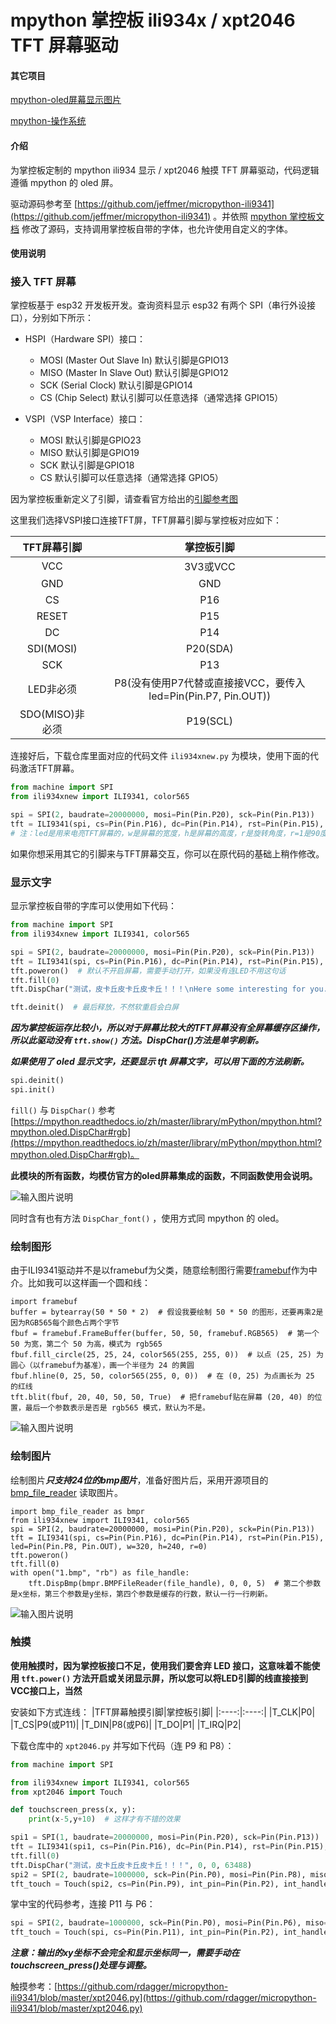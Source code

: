 # mpython 掌控板 ili934x / xpt2046 TFT 屏幕驱动

#### 其它项目

[mpython-oled屏幕显示图片](https://gitee.com/wojiaoyishang/new-mpython-bin-to-picture)

[mpython-操作系统](https://gitee.com/wojiaoyishang/TaoLiSystem)

#### 介绍

为掌控板定制的 mpython ili934 显示 / xpt2046 触摸 TFT 屏幕驱动，代码逻辑遵循 mpython 的 oled 屏。

驱动源码参考至 [https://github.com/jeffmer/micropython-ili9341](https://github.com/jeffmer/micropython-ili9341) 。并依照 [mpython 掌控板文档](https://mpython.readthedocs.io/zh/master/tutorials/basics/oled.html) 修改了源码，支持调用掌控板自带的字体，也允许使用自定义的字体。

#### 使用说明

### 接入 TFT 屏幕

掌控板基于 esp32 开发板开发。查询资料显示 esp32 有两个 SPI（串行外设接口），分别如下所示：

+ HSPI（Hardware SPI）接口：

    - MOSI (Master Out Slave In) 默认引脚是GPIO13
    - MISO (Master In Slave Out) 默认引脚是GPIO12
    - SCK (Serial Clock) 默认引脚是GPIO14
    - CS (Chip Select) 默认引脚可以任意选择（通常选择 GPIO15）

+ VSPI（VSP Interface）接口：

    - MOSI 默认引脚是GPIO23
    - MISO 默认引脚是GPIO19
    - SCK 默认引脚是GPIO18
    - CS 默认引脚可以任意选择（通常选择 GPIO5）

因为掌控板重新定义了引脚，请查看官方给出的[引脚参考图](https://mpython.readthedocs.io/zh/master/_images/mPython%E6%8E%8C%E6%8E%A7%E6%9D%BF_pin_define.jpg)

这里我们选择VSPI接口连接TFT屏，TFT屏幕引脚与掌控板对应如下：

|TFT屏幕引脚|掌控板引脚|
|:----:|:----:|
|VCC|3V3或VCC|
|GND|GND|
|CS|P16|
|RESET|P15|
|DC|P14|
|SDI(MOSI)|P20(SDA)|
|SCK|P13|
|LED非必须|P8(没有使用P7代替或直接接VCC，要传入led=Pin(Pin.P7, Pin.OUT))|
|SDO(MISO)非必须|P19(SCL)|

连接好后，下载仓库里面对应的代码文件 `ili934xnew.py` 为模块，使用下面的代码激活TFT屏幕。

```python
from machine import SPI
from ili934xnew import ILI9341, color565

spi = SPI(2, baudrate=20000000, mosi=Pin(Pin.P20), sck=Pin(Pin.P13))
tft = ILI9341(spi, cs=Pin(Pin.P16), dc=Pin(Pin.P14), rst=Pin(Pin.P15), led=Pin(Pin.P8, Pin.OUT), w=320, h=240, r=0)
# 注：led是用来电亮TFT屏幕的，w是屏幕的宽度，h是屏幕的高度，r是旋转角度，r=1是90度。
```

如果你想采用其它的引脚来与TFT屏幕交互，你可以在原代码的基础上稍作修改。

### 显示文字

显示掌控板自带的字库可以使用如下代码：

```python
from machine import SPI
from ili934xnew import ILI9341, color565

spi = SPI(2, baudrate=20000000, mosi=Pin(Pin.P20), sck=Pin(Pin.P13))
tft = ILI9341(spi, cs=Pin(Pin.P16), dc=Pin(Pin.P14), rst=Pin(Pin.P15), led=Pin(Pin.P8, Pin.OUT), w=320, h=240, r=0)
tft.poweron()  # 默认不开启屏幕，需要手动打开，如果没有连LED不用这句话
tft.fill(0)
tft.DispChar("测试，皮卡丘皮卡丘皮卡丘！！！\nHere some interesting for you.\n" + "长文本" * 100, 0, 0, color565(255, 255, 255), buffer_char_line=1, buffer_width=None)  # buffer_char_line 参数为缓存多少行文字，buffer_width 参数为文字显示区域的宽度，默认为屏幕宽度，会自动换行。

tft.deinit()  # 最后释放，不然软重启会白屏
```

***因为掌控板运存比较小，所以对于屏幕比较大的TFT屏幕没有全屏幕缓存区操作，所以此驱动没有 `tft.show()` 方法。DispChar()方法是单字刷新。***

***如果使用了 oled 显示文字，还要显示 tft 屏幕文字，可以用下面的方法刷新。***

```python
spi.deinit()
spi.init()
```

`fill()` 与 `DispChar()` 参考 [https://mpython.readthedocs.io/zh/master/library/mPython/mpython.html?mpython.oled.DispChar#rgb](https://mpython.readthedocs.io/zh/master/library/mPython/mpython.html?mpython.oled.DispChar#rgb)。

**此模块的所有函数，均模仿官方的oled屏幕集成的函数，不同函数使用会说明。**

![输入图片说明](https://foruda.gitee.com/images/1691145621865141314/e3aa6b53_5210553.png "屏幕截图")

同时含有也有方法 `DispChar_font()` ，使用方式同 mpython 的 oled。

### 绘制图形

由于ILI9341驱动并不是以framebuf为父类，随意绘制图行需要[framebuf](https://mpython.readthedocs.io/zh/master/library/micropython/framebuf.html)作为中介。比如我可以这样画一个圆和线：

```
import framebuf
buffer = bytearray(50 * 50 * 2)  # 假设我要绘制 50 * 50 的图形，还要再乘2是因为RGB565每个颜色占两个字节
fbuf = framebuf.FrameBuffer(buffer, 50, 50, framebuf.RGB565)  # 第一个 50 为宽，第二个 50 为高，模式为 rgb565
fbuf.fill_circle(25, 25, 24, color565(255, 255, 0))  # 以点 (25, 25) 为圆心（以framebuf为基准），画一个半径为 24 的黄圆
fbuf.hline(0, 25, 50, color565(255, 0, 0))  # 在 (0, 25) 为点画长为 25 的红线
tft.blit(fbuf, 20, 40, 50, 50, True)  # 把framebuf贴在屏幕 (20, 40) 的位置，最后一个参数表示是否是 rgb565 模式，默认为不是。
```

![输入图片说明](https://foruda.gitee.com/images/1691151341282674316/5155c240_5210553.png "屏幕截图")

### 绘制图片

绘制图片***只支持24位的bmp图片***，准备好图片后，采用开源项目的 [bmp_file_reader](https://github.com/ExcaliburZero/bmp_file_reader) 读取图片。

```
import bmp_file_reader as bmpr
from ili934xnew import ILI9341, color565
spi = SPI(2, baudrate=20000000, mosi=Pin(Pin.P20), sck=Pin(Pin.P13))
tft = ILI9341(spi, cs=Pin(Pin.P16), dc=Pin(Pin.P14), rst=Pin(Pin.P15), led=Pin(Pin.P8, Pin.OUT), w=320, h=240, r=0)
tft.poweron()
tft.fill(0)
with open("1.bmp", "rb") as file_handle:
    tft.DispBmp(bmpr.BMPFileReader(file_handle), 0, 0, 5)  # 第二个参数是x坐标，第三个参数是y坐标，第四个参数是缓存的行数，默认一行一行刷新。
```

![输入图片说明](https://foruda.gitee.com/images/1691152883284359035/8515c01d_5210553.png "屏幕截图")

### 触摸

**使用触摸时，因为掌控板接口不足，使用我们要舍弃 LED 接口，这意味着不能使用 `tft.power()` 方法开启或关闭显示屏，所以您可以将LED引脚的线直接接到VCC接口上，当然**

安装如下方式连线：
|TFT屏幕触摸引脚|掌控板引脚|
|:----:|:----:|
|T_CLK|P0|
|T_CS|P9(或P11)|
|T_DIN|P8(或P6)|
|T_DO|P1|
|T_IRQ|P2|

下载仓库中的 `xpt2046.py` 并写如下代码（连 P9 和 P8）：

```python
from machine import SPI

from ili934xnew import ILI9341, color565
from xpt2046 import Touch

def touchscreen_press(x, y):
    print(x-5,y+10)  # 这样才有不错的效果

spi1 = SPI(1, baudrate=20000000, mosi=Pin(Pin.P20), sck=Pin(Pin.P13))
tft = ILI9341(spi1, cs=Pin(Pin.P16), dc=Pin(Pin.P14), rst=Pin(Pin.P15), led=None, w=320, h=240, r=0)
tft.fill(0)
tft.DispChar("测试，皮卡丘皮卡丘皮卡丘！！！", 0, 0, 63488)
spi2 = SPI(2, baudrate=1000000, sck=Pin(Pin.P0), mosi=Pin(Pin.P8), miso=Pin(Pin.P1))
tft_touch = Touch(spi2, cs=Pin(Pin.P9), int_pin=Pin(Pin.P2), int_handler=touchscreen_press, r=0)
```

掌中宝的代码参考，连接 P11 与 P6：

```python
spi = SPI(2, baudrate=1000000, sck=Pin(Pin.P0), mosi=Pin(Pin.P6), miso=Pin(Pin.P1))
tft_touch = Touch(spi, cs=Pin(Pin.P11), int_pin=Pin(Pin.P2), int_handler=touchscreen_press, r=0)
```

***注意：输出的xy坐标不会完全和显示坐标同一，需要手动在touchscreen_press()处理与调整。***

触摸参考：[https://github.com/rdagger/micropython-ili9341/blob/master/xpt2046.py](https://github.com/rdagger/micropython-ili9341/blob/master/xpt2046.py)